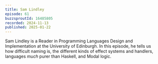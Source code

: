 ```yaml
---
title: Sam Lindley
episode: 61
buzzsproutId: 16485805
recorded: 2024-11-13
published: 2025-01-22
---
```

Sam Lindley is a Reader in Programming Languages Design and Implementation at the University of Edinburgh. In this episode, he tells us how difficult naming is, the different kinds of effect systems and handlers, languages *much* purer than Haskell, and Modal logic.
